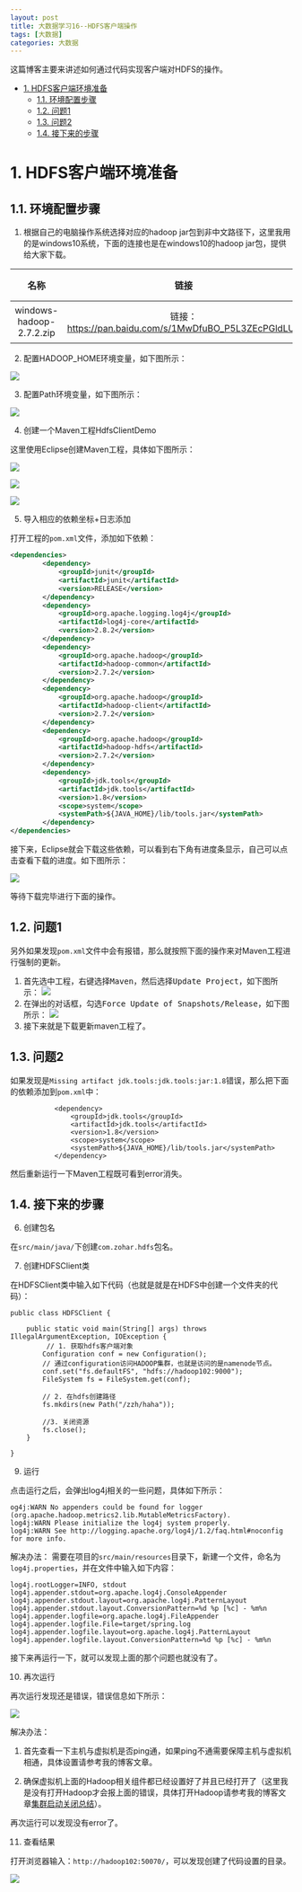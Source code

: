 ```yaml
---
layout: post
title: 大数据学习16--HDFS客户端操作
tags: [大数据]
categories: 大数据
---
```


这篇博客主要来讲述如何通过代码实现客户端对HDFS的操作。

<!-- TOC -->

- [1. HDFS客户端环境准备](#1-hdfs客户端环境准备)
	- [1.1. 环境配置步骤](#11-环境配置步骤)
	- [1.2. 问题1](#12-问题1)
	- [1.3. 问题2](#13-问题2)
	- [1.4. 接下来的步骤](#14-接下来的步骤)

<!-- /TOC -->


# 1. HDFS客户端环境准备

## 1.1. 环境配置步骤

1. 根据自己的电脑操作系统选择对应的hadoop jar包到非中文路径下，这里我用的是windows10系统，下面的连接也是在windows10的hadoop jar包，提供给大家下载。

名称|链接|提取码|
|:-:|:-:|:-:|
windows-hadoop-2.7.2.zip|链接：https://pan.baidu.com/s/1MwDfuBO_P5L3ZEcPGldLUg |提取码：uwmz|


2. 配置HADOOP_HOME环境变量，如下图所示：

![](./picture/windows环境配置hadoop.jpg)


3. 配置Path环境变量，如下图所示：

![](./picture/windowsPath.jpg)


4. 创建一个Maven工程HdfsClientDemo

这里使用Eclipse创建Maven工程，具体如下图所示：

![](../大数据学习/picture/create%20maven1.jpg)

![](../大数据学习/picture/create%20maven2.jpg)

![](../大数据学习/picture/create%20maven3.jpg)

5. 导入相应的依赖坐标+日志添加

打开工程的`pom.xml`文件，添加如下依赖：

```xml
<dependencies>
		<dependency>
			<groupId>junit</groupId>
			<artifactId>junit</artifactId>
			<version>RELEASE</version>
		</dependency>
		<dependency>
			<groupId>org.apache.logging.log4j</groupId>
			<artifactId>log4j-core</artifactId>
			<version>2.8.2</version>
		</dependency>
		<dependency>
			<groupId>org.apache.hadoop</groupId>
			<artifactId>hadoop-common</artifactId>
			<version>2.7.2</version>
		</dependency>
		<dependency>
			<groupId>org.apache.hadoop</groupId>
			<artifactId>hadoop-client</artifactId>
			<version>2.7.2</version>
		</dependency>
		<dependency>
			<groupId>org.apache.hadoop</groupId>
			<artifactId>hadoop-hdfs</artifactId>
			<version>2.7.2</version>
		</dependency>
		<dependency>
			<groupId>jdk.tools</groupId>
			<artifactId>jdk.tools</artifactId>
			<version>1.8</version>
			<scope>system</scope>
			<systemPath>${JAVA_HOME}/lib/tools.jar</systemPath>
		</dependency>
</dependencies>
```

接下来，Eclipse就会下载这些依赖，可以看到右下角有进度条显示，自己可以点击查看下载的进度。如下图所示：

![](../大数据学习/picture/进度条显示.jpg)

等待下载完毕进行下面的操作。

## 1.2. 问题1
 另外如果发现`pom.xml`文件中会有报错，那么就按照下面的操作来对Maven工程进行强制的更新。
 1. 首先选中工程，右键选择<kbd>Maven</kbd>，然后选择<kbd>Update Project</kbd>，如下图所示：
 ![](../大数据学习/picture/maven强制更新.jpg)
 2. 在弹出的对话框，勾选<kbd>Force Update of Snapshots/Release</kbd>，如下图所示：
 ![](../大数据学习/picture/maven选中Force.jpg)
 3. 接下来就是下载更新maven工程了。

## 1.3. 问题2
 如果发现是`Missing artifact jdk.tools:jdk.tools:jar:1.8`错误，那么把下面的依赖添加到`pom.xml`中：

 ```
 			<dependency>
				<groupId>jdk.tools</groupId>
				<artifactId>jdk.tools</artifactId>
				<version>1.8</version>
				<scope>system</scope>
				<systemPath>${JAVA_HOME}/lib/tools.jar</systemPath>
			</dependency>
 ```

然后重新运行一下Maven工程既可看到error消失。

## 1.4. 接下来的步骤

6. 创建包名

在`src/main/java/`下创建`com.zohar.hdfs`包名。

7. 创建HDFSClient类

在HDFSClient类中输入如下代码（也就是就是在HDFS中创建一个文件夹的代码）：
```
public class HDFSClient {
	
	public static void main(String[] args) throws IllegalArgumentException, IOException {
		 // 1. 获取hdfs客户端对象
		Configuration conf = new Configuration();
		// 通过configuration访问HADOOP集群，也就是访问的是namenode节点。
		conf.set("fs.defaultFS", "hdfs://hadoop102:9000");
		FileSystem fs = FileSystem.get(conf);
		
		// 2. 在hdfs创建路径
		fs.mkdirs(new Path("/zzh/haha"));
		
		//3. 关闭资源
		fs.close();
	}
	
}
```

9. 运行

点击运行之后，会弹出log4j相关的一些问题，具体如下所示：

```
og4j:WARN No appenders could be found for logger (org.apache.hadoop.metrics2.lib.MutableMetricsFactory).
log4j:WARN Please initialize the log4j system properly.
log4j:WARN See http://logging.apache.org/log4j/1.2/faq.html#noconfig for more info.
```

解决办法：
需要在项目的`src/main/resources`目录下，新建一个文件，命名为`log4j.properties`，并在文件中输入如下内容：
```
log4j.rootLogger=INFO, stdout
log4j.appender.stdout=org.apache.log4j.ConsoleAppender
log4j.appender.stdout.layout=org.apache.log4j.PatternLayout
log4j.appender.stdout.layout.ConversionPattern=%d %p [%c] - %m%n
log4j.appender.logfile=org.apache.log4j.FileAppender
log4j.appender.logfile.File=target/spring.log
log4j.appender.logfile.layout=org.apache.log4j.PatternLayout
log4j.appender.logfile.layout.ConversionPattern=%d %p [%c] - %m%n
```

接下来再运行一下，就可以发现上面的那个问题也就没有了。

10. 再次运行

再次运行发现还是错误，错误信息如下所示：

![](../大数据学习/picture/error1.jpg)

解决办法：

1. 首先查看一下主机与虚拟机是否ping通，如果ping不通需要保障主机与虚拟机相通，具体设置请参考我的博客文章。

2. 确保虚拟机上面的Hadoop相关组件都已经设置好了并且已经打开了（这里我是没有打开Hadoop才会报上面的错误，具体打开Hadoop请参考我的博客文章[集群启动关闭总结](./2020-06-18-大数据学习14-集群启动关闭总结.md)）。

再次运行可以发现没有error了。

11. 查看结果

打开浏览器输入：```http://hadoop102:50070/```，可以发现创建了代码设置的目录。

![](../大数据学习/picture/success.jpg)


